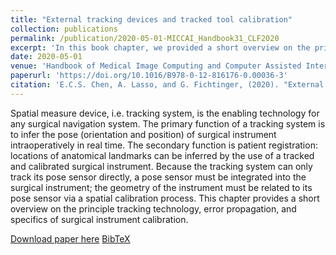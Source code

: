```yaml
---
title: "External tracking devices and tracked tool calibration"
collection: publications
permalink: /publication/2020-05-01-MICCAI_Handbook31_CLF2020
excerpt: 'In this book chapter, we provided a short overview on the principle tracking technology, error propagation, and specifics of surgical instrument calibration.'
date: 2020-05-01
venue: 'Handbook of Medical Image Computing and Computer Assisted Intervention (Book)'
paperurl: 'https://doi.org/10.1016/B978-0-12-816176-0.00036-3'
citation: 'E.C.S. Chen, A. Lasso, and G. Fichtinger, (2020). "External tracking devices and tracked tool calibration"; in S.K. Zhou, D. Rueckert, and G. Fichtinger (Eds.) <i>Handbook of Medical Image Computing and Computer Assisted Intervention</i>, Chap. 31, pp. 777-794.'
---
```


Spatial measure device, i.e. tracking system, is the enabling technology for any surgical navigation system. The primary function of a tracking system is to infer the pose (orientation and position) of surgical instrument intraoperatively in real time. The secondary function is patient registration: locations of anatomical landmarks can be inferred by the use of a tracked and calibrated surgical instrument. Because the tracking system can only track its pose sensor directly, a pose sensor must be integrated into the surgical instrument; the geometry of the instrument must be related to its pose sensor via a spatial calibration process. This chapter provides a short overview on the principle tracking technology, error propagation, and specifics of surgical instrument calibration.

[Download paper here](https://doi.org/10.1016/B978-0-12-816176-0.00036-3) [BibTeX](./../files/bibtex/CLF2020.bib)